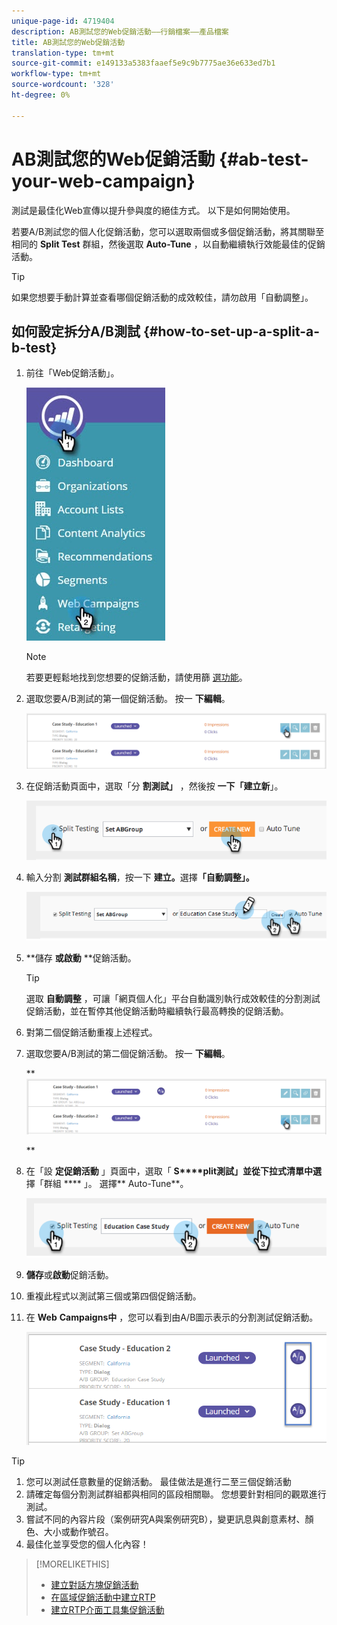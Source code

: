 ```yaml
---
unique-page-id: 4719404
description: AB測試您的Web促銷活動——行銷檔案——產品檔案
title: AB測試您的Web促銷活動
translation-type: tm+mt
source-git-commit: e149133a5383faaef5e9c9b7775ae36e633ed7b1
workflow-type: tm+mt
source-wordcount: '328'
ht-degree: 0%

---
```



# AB測試您的Web促銷活動 {#ab-test-your-web-campaign}

測試是最佳化Web宣傳以提升參與度的絕佳方式。 以下是如何開始使用。

若要A/B測試您的個人化促銷活動，您可以選取兩個或多個促銷活動，將其關聯至相同的 **Split Test** 群組，然後選取 **Auto-Tune** ，以自動繼續執行效能最佳的促銷活動。

>[!TIP]
>
>如果您想要手動計算並查看哪個促銷活動的成效較佳，請勿啟用「自動調整」。

## 如何設定拆分A/B測試 {#how-to-set-up-a-split-a-b-test}

1. 前往「Web促銷活動」。

   ![](assets/web-campaigns-hand-2.jpg)

   >[!NOTE]
   >
   >若要更輕鬆地找到您想要的促銷活動，請使用篩 [選功能](filter-web-campaigns.md)。

1. 選取您要A/B測試的第一個促銷活動。 按一 **下編輯**。

   ![](assets/image2016-11-4-13-3a46-3a37.png)

1. 在促銷活動頁面中，選取「分 **割測試」** ，然後按 **一下「建立新**」。

   ![](assets/image2014-11-26-16-3a47-3a18.png)

1. 輸入分割 **測試群組名稱**，按一下 **建立。**&#x200B;選擇&#x200B;**「自動調整」。**

   ![](assets/image2014-11-26-16-3a52-3a24.png)

1. **儲存 **或啟動** **促銷活動。

   >[!TIP]
   >
   >選取 **自動調整** ，可讓「網頁個人化」平台自動識別執行成效較佳的分割測試促銷活動，並在暫停其他促銷活動時繼續執行最高轉換的促銷活動。

1. 對第二個促銷活動重複上述程式。
1. 選取您要A/B測試的第二個促銷活動。 按一 **下編輯**。

   ** ![](assets/image2016-11-4-13-3a51-3a39.png)

   **

1. 在「設 **定促銷活動** 」頁面中，選取「 **S****plit測試」並從下拉式清單中選** 擇「群組 **** 」。 選擇** Auto-Tune**。

   ![](assets/image2014-11-26-17-3a2-3a17.png)

1. **儲存**或**啟動**促銷活動。
1. 重複此程式以測試第三個或第四個促銷活動。
1. 在 **Web** **Campaigns中** ，您可以看到由A/B圖示表示的分割測試促銷活動。

   ![](assets/image2016-11-4-13-3a55-3a5.png)

>[!TIP]
>
>1. 您可以測試任意數量的促銷活動。 最佳做法是進行二至三個促銷活動
>1. 請確定每個分割測試群組都與相同的區段相關聯。 您想要針對相同的觀眾進行測試。
>1. 嘗試不同的內容片段（案例研究A與案例研究B），變更訊息與創意素材、顏色、大小或動作號召。
>1. 最佳化並享受您的個人化內容！

>



>[!MORELIKETHIS]
>
>* [建立對話方塊促銷活動](create-a-new-dialog-web-campaign.md)
>* [在區域促銷活動中建立RTP](create-a-new-in-zone-web-campaign.md)
>* [建立RTP介面工具集促銷活動](create-a-new-widget-web-campaign.md)

>




